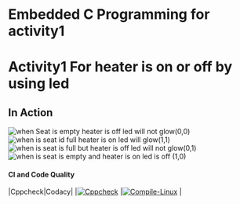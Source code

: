 # Embedded C Programming for activity1

# Activity1 For heater is on or off by using led 

## In Action
![when Seat is empty heater is off led will not glow(0,0)](https://user-images.githubusercontent.com/62949244/116204509-7793c400-a75a-11eb-9112-2ad591a747e2.png)
![when is seat id full heater is on led will glow(1,1)](https://user-images.githubusercontent.com/62949244/116204560-84b0b300-a75a-11eb-9377-3bf90dac8bbb.png)
![when is seat is full but heater is off led will not glow(0,1)](https://user-images.githubusercontent.com/62949244/116204623-96925600-a75a-11eb-9ea8-29040092cef2.png)
![when is seat is empty and heater is on led is off (1,0)](https://user-images.githubusercontent.com/62949244/116204692-a27e1800-a75a-11eb-9dab-5072600cd398.png)


#### CI and Code Quality

|Cppcheck|Codacy|
|[![Cppcheck](https://github.com/preethamnalla4/EmbC_Activities/actions/workflows/CodeQuality.yml/badge.svg)](https://github.com/preethamnalla4/EmbC_Activities/actions/workflows/CodeQuality.yml)
|[![Compile-Linux](https://github.com/preethamnalla4/EmbC_Activities/actions/workflows/Compile.yml/badge.svg)](https://github.com/preethamnalla4/EmbC_Activities/actions/workflows/Compile.yml)
|


